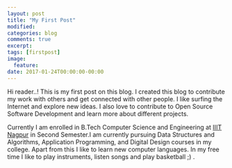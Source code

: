 ```yaml
---
layout: post
title: "My First Post"
modified:
categories: blog
comments: true
excerpt:
tags: [firstpost]
image:
  feature:
date: 2017-01-24T00:00:00-00:00
---
```

Hi reader..!
This is my first post on this blog. I created this blog to contribute my work with others and get connected with other people. I like surfing the Internet and explore new ideas. I also love to contribute to Open Source Software Development and learn more about different projects.

Currently I am enrolled in B.Tech Computer Science and Engineering at <a href="http://www.iiitn.ac.in">IIIT Nagpur</a> in Second Semester.I am currently pursuing Data Structures and Algorithms, Application Programming, and Digital Design courses in my college. Apart from this I like to learn new computer languages.
In my free time I like to play instruments, listen songs and play basketball ;) .
